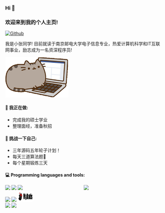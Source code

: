 ### Hi  👋 
### 欢迎来到我的个人主页!

[![Github](https://img.shields.io/badge/-Github-000?style=flat&logo=Github&logoColor=white)](https://github.com/kuailechengxuyuan)

我是小张同学! 目前就读于南京邮电大学电子信息专业，热爱计算机科学和IT互联网事业，励志成为一名资深程序员! 

<img  alt="img" src="https://github.com/kuailechengxuyuan/kuailechengxuyuan/blob/main/coding.gif" left=300px width="40%" height="auto" />


#### 🌱 我正在做: 
- 完成我的硕士学业  
- 整理面经，准备秋招


#### :muscle: 挑战一下自己:
- 三年源码五年轮子计划！
- 每天三道算法题🚀
- 每个星期锻炼三天


#### :computer: Programming languages and tools: 
<p>
	<img width="50%" align="right" src="https://github-readme-stats.vercel.app/api?username=kuailechengxuyuan&show_icons=true&hide_border=true" />

<code><img width="10%" src="https://www.vectorlogo.zone/logos/java/java-ar21.svg"></code>
<code><img width="10%" src="https://www.vectorlogo.zone/logos/springio/springio-ar21.svg"></code>
<code><img width="10%" src="https://www.vectorlogo.zone/logos/mysql/mysql-ar21.svg"></code>
<br />
<code><img width="10%" src="https://www.vectorlogo.zone/logos/redis/redis-ar21.svg"></code>
<code><img width="10%" src="https://www.vectorlogo.zone/logos/rabbitmq/rabbitmq-ar21.svg"></code>
<code><img width="10%" height="35" src="https://github.com/kuailechengxuyuan/kuailechengxuyuan/blob/main/MyBatis.png"></code>
<br />
<code><img width="10%" src="https://www.vectorlogo.zone/logos/docker/docker-ar21.svg"></code>
<code><img width="10%" src="https://www.vectorlogo.zone/logos/git-scm/git-scm-ar21.svg"></code>
</p>
